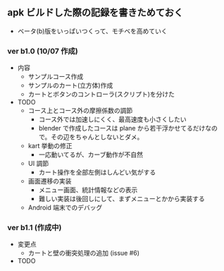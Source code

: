 ## apk ビルドした際の記録を書きためておく
- ベータ(b)版をいっぱいつくって、モチベを高めていく

### ver b1.0 (10/07 作成)
- 内容
    - サンプルコース作成
    - サンプルのカート(立方体)作成
    - カートとボタンのコントローラ(スクリプト)を分けた
- TODO
    - コース上とコース外の摩擦係数の調節
        - コース外では加速しにくく、最高速度も小さくしたい
        - blender で作成したコースは plane から若干浮かせてるだけなので。その辺をちゃんとしないとダメ。
    - kart 挙動の修正
        - 一応動いてるが、カーブ動作が不自然
    - UI 調節
        - カート操作を全部左側はしんどい気がする
    - 画面遷移の実装
        - メニュー画面、統計情報などの表示 
        - 難しい実装は後回しにして、まずメニューとかから実装する
    - Android 端末でのデバッグ

### ver b1.1 (作成中)
- 変更点
    - カートと壁の衝突処理の追加 (issue #6)
- TODO
